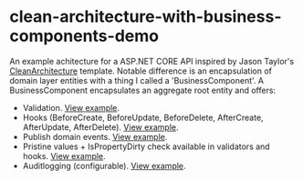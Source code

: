 # clean-architecture-with-business-components-demo

An example achitecture for a ASP.NET CORE API inspired by Jason Taylor's [CleanArchitecture](https://github.com/jasontaylordev/CleanArchitecture) template. 
Notable difference is an encapsulation of domain layer entities with a thing I called a 'BusinessComponent'. 
A BusinessComponent encapsulates an aggregate root entity and offers:

 - Validation. [View example](https://github.com/nvdvlies/clean-architecture-with-business-components-demo/blob/9c64199e957deb9b371194853e59caf33ef053de/src/Demo.Domain/Invoice/BusinessComponent/Validators/NotAllowedToDeleteInvoiceInStatusValidator.cs#L11-L28).
 - Hooks (BeforeCreate, BeforeUpdate, BeforeDelete, AfterCreate, AfterUpdate, AfterDelete). [View example](https://github.com/nvdvlies/clean-architecture-with-business-components-demo/blob/9c64199e957deb9b371194853e59caf33ef053de/src/Demo.Domain/Invoice/BusinessComponent/Hooks/SynchronizeInvoicePdfDomainEventHook.cs#L13-L59).
 - Publish domain events. [View example](https://github.com/nvdvlies/clean-architecture-with-business-components-demo/blob/9c64199e957deb9b371194853e59caf33ef053de/src/Demo.Domain/Invoice/BusinessComponent/Hooks/InvoiceStatusDomainEventHook.cs#L9-L34).
 - Pristine values + IsPropertyDirty check available in validators and hooks. [View example](https://github.com/nvdvlies/clean-architecture-with-business-components-demo/blob/d4074a4c9e2b3aa4063877956cde46b708c41518/src/Demo.Domain/Invoice/BusinessComponent/Validators/NotAllowedToModifyInvoiceContentInStatusValidator.cs).
 - Auditlogging (configurable). [View example](https://github.com/nvdvlies/clean-architecture-with-business-components-demo/blob/9c64199e957deb9b371194853e59caf33ef053de/src/Demo.Infrastructure/Auditlogging/InvoiceAuditlogger.cs).
 
